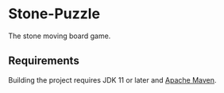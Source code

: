 # Stone-Puzzle

The stone moving board game.

## Requirements

Building the project requires JDK 11 or later and [Apache Maven](https://maven.apache.org/).
